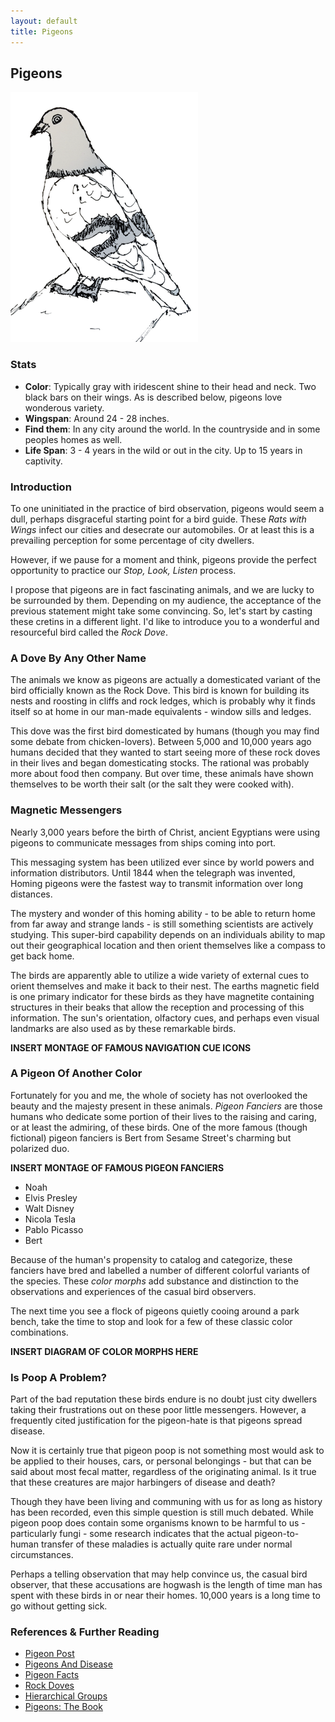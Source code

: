 ```yaml
---
layout: default
title: Pigeons
---
```


## Pigeons

![Pigeon](img/pigeon.png)

### Stats

* __Color__: Typically gray with iridescent shine to their head and neck. Two black bars on their wings. As is described below, pigeons love wonderous variety.
* __Wingspan__: Around 24 - 28 inches.
* __Find them__: In any city around the world. In the countryside and in some peoples homes as well.
* __Life Span__: 3 - 4 years in the wild or out in the city. Up to 15 years in captivity. 

### Introduction

To one uninitiated in the practice of bird observation, pigeons would seem a dull, perhaps disgraceful starting point for a bird guide. These _Rats with Wings_ infect our cities and desecrate our automobiles. Or at least this is a prevailing perception for some percentage of city dwellers.

However, if we pause for a moment and think, pigeons provide the perfect opportunity to practice our _Stop, Look, Listen_ process. 

I propose that pigeons are in fact fascinating animals, and we are lucky to be surrounded by them. Depending on my audience, the acceptance of the previous statement might take some convincing. So, let's start by casting these cretins in a different light. I'd like to introduce you to a wonderful and resourceful bird called the _Rock Dove_.

### A Dove By Any Other Name

The animals we know as pigeons are actually a domesticated variant of the bird officially known as the Rock Dove. This bird is known for building its nests and roosting in cliffs and rock ledges, which is probably why it finds itself so at home in our man-made equivalents - window sills and ledges.

This dove was the first bird domesticated by humans (though you may find some debate from chicken-lovers). Between 5,000 and 10,000 years ago humans decided that they wanted to start seeing more of these rock doves in their lives and began domesticating stocks. The rational was probably more about food then company. But over time, these animals have shown themselves to be worth their salt (or the salt they were cooked with). 

### Magnetic Messengers 

Nearly 3,000 years before the birth of Christ, ancient Egyptians were using pigeons to communicate messages from ships coming into port.

This messaging system has been utilized ever since by world powers and information distributors. Until 1844 when the telegraph was invented, Homing pigeons were the fastest way to transmit information over long distances. 

The mystery and wonder of this homing ability - to be able to return home from far away and strange lands - is still something scientists are actively studying. This super-bird capability depends on an individuals ability to map out their geographical location and then orient themselves like a compass to get back home. 

The birds are apparently able to utilize a wide variety of external cues to orient themselves and make it back to their nest. The earths magnetic field is one primary indicator for these birds as they have magnetite containing structures in their beaks that allow the reception and processing of this information. The sun's orientation, olfactory cues, and perhaps even visual landmarks are also used as by these remarkable birds.


__INSERT MONTAGE OF FAMOUS NAVIGATION CUE ICONS__ 

### A Pigeon Of Another Color

Fortunately for you and me, the whole of society has not overlooked the beauty and the majesty present in these animals. _Pigeon Fanciers_ are those humans who dedicate some portion of their lives to the raising and caring, or at least the admiring, of these birds. One of the more famous (though fictional) pigeon fanciers is Bert from Sesame Street's charming but polarized duo.

__INSERT MONTAGE OF FAMOUS PIGEON FANCIERS__

* Noah
* Elvis Presley
* Walt Disney
* Nicola Tesla
* Pablo Picasso
* Bert

Because of the human's propensity to catalog and categorize, these fanciers have bred and labelled a number of different colorful variants of the species. These _color morphs_ add substance and distinction to the observations and experiences of the casual bird observers.

The next time you see a flock of pigeons quietly cooing around a park bench, take the time to stop and look for a few of these classic color combinations.

__INSERT DIAGRAM OF COLOR MORPHS HERE__

### Is Poop A Problem?

Part of the bad reputation these birds endure is no doubt just city dwellers taking their frustrations out on these poor little messengers. However, a frequently cited justification for the pigeon-hate is that pigeons spread disease.

Now it is certainly true that pigeon poop is not something most would ask to be applied to their houses, cars, or personal belongings - but that can be said about most fecal matter, regardless of the originating animal. Is it true that these creatures are major harbingers of disease and death?

Though they have been living and communing with us for as long as history has been recorded, even this simple question is still much debated. While pigeon poop does contain some organisms known to be harmful to us - particularly fungi - some research indicates that the actual pigeon-to-human transfer of these maladies is actually quite rare under normal circumstances. 

Perhaps a telling observation that may help convince us, the casual bird observer, that these accusations are hogwash is the length of time man has spent with these birds in or near their homes. 10,000 years is a long time to go without getting sick.

### References & Further Reading

* [Pigeon Post](http://www.mediahistory.umn.edu/archive/pigeonpost.html)
* [Pigeons And Disease](http://www.techletter.com/Archive/Safety%20articles/pigeonsdisease.html)
* [Pigeon Facts](http://ovocontrol.com/pigeons/pigeons/)
* [Rock Doves](http://en.wikipedia.org/wiki/Rock_Dove)
* [Hierarchical Groups](http://hal.elte.hu/pigeonflocks/)
* [Pigeons: The Book](http://andrewblechman.com/pigeons/cool_facts.html)


